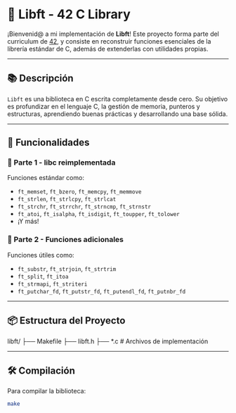 # 🌟 Libft - 42 C Library

¡Bienvenid@ a mi implementación de **Libft**! Este proyecto forma parte del curriculum de [42](https://42.fr/), y consiste en reconstruir funciones esenciales de la librería estándar de C, además de extenderlas con utilidades propias.

---

## 📚 Descripción

`Libft` es una biblioteca en C escrita completamente desde cero. Su objetivo es profundizar en el lenguaje C, la gestión de memoria, punteros y estructuras, aprendiendo buenas prácticas y desarrollando una base sólida.

---

## 🚀 Funcionalidades

### 🔧 Parte 1 - libc reimplementada
Funciones estándar como:
- `ft_memset`, `ft_bzero`, `ft_memcpy`, `ft_memmove`
- `ft_strlen`, `ft_strlcpy`, `ft_strlcat`
- `ft_strchr`, `ft_strrchr`, `ft_strncmp`, `ft_strnstr`
- `ft_atoi`, `ft_isalpha`, `ft_isdigit`, `ft_toupper`, `ft_tolower`
- ¡Y más!

### 🔨 Parte 2 - Funciones adicionales
Funciones útiles como:
- `ft_substr`, `ft_strjoin`, `ft_strtrim`
- `ft_split`, `ft_itoa`
- `ft_strmapi`, `ft_striteri`
- `ft_putchar_fd`, `ft_putstr_fd`, `ft_putendl_fd`, `ft_putnbr_fd`



---

## 📦 Estructura del Proyecto
libft/ ├── Makefile ├── libft.h ├── *.c # Archivos de implementación


---

## 🛠️ Compilación

Para compilar la biblioteca:

```bash
make

